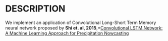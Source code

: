 # DESCRIPTION
We implement an application of Convolutional Long-Short Term Memory neural network proposed by **Shi et. al, 2015**,*[Convolutional LSTM Network: A Machine Learning Approach for Precipitation Nowcasting](https://arxiv.org/abs/1506.04214)
